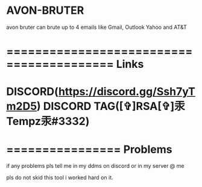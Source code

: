 # AVON-BRUTER
avon bruter can brute up to 4 emails like Gmail, Outlook Yahoo and AT&T

=========================================
Links
=========================================
DISCORD(https://discord.gg/Ssh7yTm2D5)
DISCORD TAG([✞]RSA[✞]汞Tempz汞#3332)
=========================================

================
Problems
================
if any problems pls tell me in my ddms on discord or in my server @ me

pls do not skid this tool i worked hard on it.
